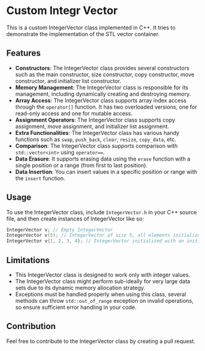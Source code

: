 # Custom Integr Vector
This is a custom IntegerVector class implemented in C++. It tries to demonstrate the implementation of the STL vector container.

## Features

- **Constructors**: The IntegerVector class provides several constructors such as the main constructor, size constructor, copy constructor, move constructor, and initializer list constructor.
- **Memory Management**: The IntegerVector class is responsible for its management, including dynamically creating and destroying memory.
- **Array Access**: The IntegerVector class supports array index access through the `operator[]` function. It has two overloaded versions, one for read-only access and one for mutable access.
- **Assignment Operators**: The IntegerVector class supports copy assignment, move assignment, and initializer list assignment.
- **Extra Functionalities**: The IntegerVector class has various handy functions such as `swap`, `push_back`, `clear`, `resize`, `copy_data`, etc.
- **Comparison**: The IntegerVector class supports comparison with `std::vector<int>` using `operator==`.
- **Data Erasure**: It supports erasing data using the `erase` function with a single position or a range (from first to last position).
- **Data Insertion**: You can insert values in a specific position or range with the `insert` function.

## Usage

To use the IntegerVector class, include `IntegerVector.h` in your C++ source file, and then create instances of IntegerVector like so:

```cpp
IntegerVector v; // Empty IntegerVector
IntegerVector v(5); // IntegerVector of size 5, all elements initialized to zero.
IntegerVector v{1, 2, 3, 4}; // IntegerVector initialized with an initializer list.
```
## Limitations
- This IntegerVector class is designed to work only with integer values.
- The IntegerVector class might perform sub-ideally for very large data sets due to its dynamic memory allocation strategy.
- Exceptions must be handled properly when using this class, several methods can throw `std::out_of_range` exception on invalid operations, so ensure sufficient error handling in your code.
## Contribution
Feel free to contribute to the IntegerVector class by creating a pull request.
